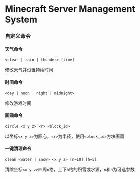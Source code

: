 # Minecraft Server Management System

### 自定义命令

#### 天气命令

`<clear | rain | thunder> [time]`

修改天气并设置持续时间

#### 时间命令

`<day | noon | night | midnight>`

修改游戏时间

#### 画圆命令

`circle <x y z> <r> <block_id>`

以坐标`<x y z>`为圆心，`<r>`为半径，使用`<block_id>`方块画圆

#### 一键清理命令

`clean <water | snow> <x y z> [n=10] [h=5]`

清除坐标`<x y z>`四周`n`格，上下`h`格的积雪或水源，`n`和`h`为可选参数